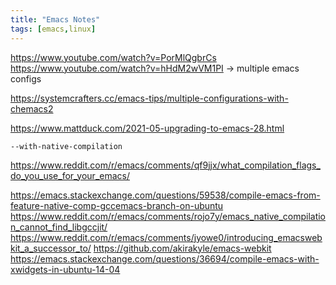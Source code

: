 ```yaml
---
title: "Emacs Notes"
tags: [emacs,linux]
---
```


https://www.youtube.com/watch?v=PorMlQgbrCs
https://www.youtube.com/watch?v=hHdM2wVM1PI -> multiple emacs configs

https://systemcrafters.cc/emacs-tips/multiple-configurations-with-chemacs2 

https://www.mattduck.com/2021-05-upgrading-to-emacs-28.html

```
--with-native-compilation
```

https://www.reddit.com/r/emacs/comments/qf9jjx/what_compilation_flags_do_you_use_for_your_emacs/

https://emacs.stackexchange.com/questions/59538/compile-emacs-from-feature-native-comp-gccemacs-branch-on-ubuntu
https://www.reddit.com/r/emacs/comments/rojo7y/emacs_native_compilation_cannot_find_libgccjit/
https://www.reddit.com/r/emacs/comments/jyowe0/introducing_emacswebkit_a_successor_to/
https://github.com/akirakyle/emacs-webkit
https://emacs.stackexchange.com/questions/36694/compile-emacs-with-xwidgets-in-ubuntu-14-04